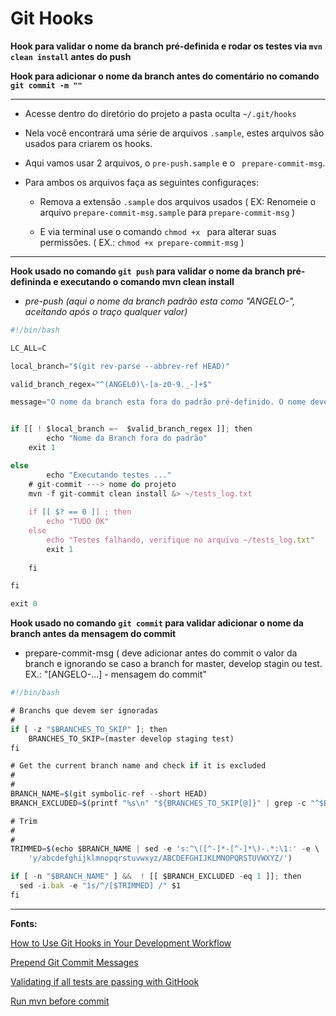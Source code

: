 # Git Hooks

**Hook para validar o nome da branch pré-definida e rodar os testes via ```mvn clean install``` antes do push**

**Hook para adicionar o nome da branch antes do comentário no comando ```git commit -m ""```**

---

 - Acesse dentro do diretório do projeto a pasta oculta ```~/.git/hooks```

 - Nela você encontrará uma série de arquivos ```.sample```, estes arquivos são usados para criarem os hooks.

 - Aqui vamos usar 2 arquivos, o ```pre-push.sample``` e o ``` prepare-commit-msg```.

 - Para ambos os arquivos faça as seguintes configuraçes:

	- Remova a extensão ```.sample``` dos arquivos usados ( EX: Renomeie o arquivo ```prepare-commit-msg.sample``` para ```prepare-commit-msg``` )
 
	- E via terminal use o comando ```chmod +x ``` para alterar suas permissões. ( EX.: ```chmod +x prepare-commit-msg``` )

---

**Hook usado no comando ```git push``` para validar o nome da branch pré-defininda e executando o comando mvn clean install**
- *pre-push (aqui o nome da branch padrão esta como "ANGELO-", aceitando após o traço qualquer valor)*
```javascript
#!/bin/bash

LC_ALL=C

local_branch="$(git rev-parse --abbrev-ref HEAD)"

valid_branch_regex="^(ANGELO)\-[a-z0-9._-]+$"

message="O nome da branch esta fora do padrão pré-definido. O nome deve seguir o seguinte padrão: $valid_branch_regex. \nRenomeie a branch usando o comando "git branch -m nome_branch_atual_errado nome_branch_valido para corrigir"


if [[ ! $local_branch =~  $valid_branch_regex ]]; then
        echo "Nome da Branch fora do padrão"
	exit 1

else 
    	echo "Executando testes ..."
	# git-commit ---> nome do projeto
	mvn -f git-commit clean install &> ~/tests_log.txt
	
	if [[ $? == 0 ]] ; then
		echo "TUDO OK"		
	else
		echo "Testes falhando, verifique no arquivo ~/tests_log.txt"
		exit 1
		
	fi	

fi

exit 0

```
**Hook usado no comando ```git commit``` para validar adicionar o nome da branch antes da mensagem do commit**
- prepare-commit-msg ( deve adicionar antes do commit o valor da branch e ignorando se caso a branch for master, develop stagin ou test. EX.: "[ANGELO-...] - mensagem do commit"
```javascript
#!/bin/bash

# Branchs que devem ser ignoradas
#
if [ -z "$BRANCHES_TO_SKIP" ]; then
	BRANCHES_TO_SKIP=(master develop staging test)
fi

# Get the current branch name and check if it is excluded
#
#
BRANCH_NAME=$(git symbolic-ref --short HEAD)
BRANCH_EXCLUDED=$(printf "%s\n" "${BRANCHES_TO_SKIP[@]}" | grep -c "^$BRANCH_NAME$")

# Trim
#
#
TRIMMED=$(echo $BRANCH_NAME | sed -e 's:^\([^-]*-[^-]*\)-.*:\1:' -e \
    'y/abcdefghijklmnopqrstuvwxyz/ABCDEFGHIJKLMNOPQRSTUVWXYZ/')

if [ -n "$BRANCH_NAME" ] &&  ! [[ $BRANCH_EXCLUDED -eq 1 ]]; then
  sed -i.bak -e "1s/^/[$TRIMMED] /" $1
fi
```

---

**Fonts:**

[How to Use Git Hooks in Your Development Workflow](https://hackernoon.com/how-to-use-git-hooks-in-your-development-workflow-a94e66a0f3eb)

[Prepend Git Commit Messages](https://medium.com/@nicklee1/prepending-your-git-commit-messages-with-user-story-ids-3bfea00eab5a)

[Validating if all tests are passing with GitHook](https://www.youtube.com/watch?v=MF72e-12dxE)

[Run mvn before commit](https://codepad.co/snippet/running-junit-test-before-push-on-git-with-maven)
